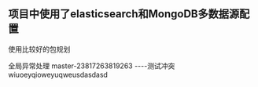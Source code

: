 
## 项目中使用了elasticsearch和MongoDB多数据源配置

使用比较好的包规划

全局异常处理 master-23817263819263  ----测试冲突wiuoeyqioweyuqweusdasdasd
